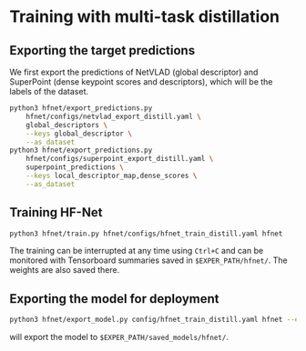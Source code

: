 # Training with multi-task distillation

## Exporting the target predictions

We first export the predictions of NetVLAD (global descriptor) and SuperPoint (dense keypoint scores and descriptors), which will be the labels of the dataset.

```bash
python3 hfnet/export_predictions.py
	hfnet/configs/netvlad_export_distill.yaml \
	global_descriptors \
	--keys global_descriptor \
	--as_dataset
python3 hfnet/export_predictions.py
	hfnet/configs/superpoint_export_distill.yaml \
	superpoint_predictions \
	--keys local_descriptor_map,dense_scores \
	--as_dataset
```

## Training HF-Net
```bash
python3 hfnet/train.py hfnet/configs/hfnet_train_distill.yaml hfnet
```

The training can be interrupted at any time using `Ctrl+C` and can be monitored with Tensorboard summaries saved in `$EXPER_PATH/hfnet/`. The weights are also saved there.

## Exporting the model for deployment

```bash
python3 hfnet/export_model.py config/hfnet_train_distill.yaml hfnet --exper_name=hfnet
```
will export the model to `$EXPER_PATH/saved_models/hfnet/`.
